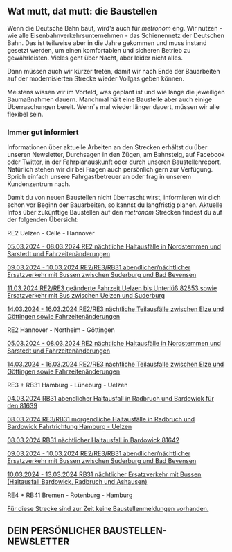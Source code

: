 Wat mutt, dat mutt: die Baustellen
----------

Wenn die Deutsche Bahn baut, wird's auch für *metronom* eng.
Wir nutzen - wie alle Eisenbahnverkehrsunternehmen - das Schienennetz der Deutschen Bahn. Das ist teilweise aber in die Jahre gekommen und muss instand gesetzt werden, um einen komfortablen und sicheren Betrieb zu gewährleisten. Vieles geht über Nacht, aber leider nicht alles.

Dann müssen auch wir kürzer treten, damit wir nach Ende der Bauarbeiten auf der modernisierten Strecke wieder Vollgas geben können.

Meistens wissen wir im Vorfeld, was geplant ist und wie lange die jeweiligen Baumaßnahmen dauern. Manchmal hält eine Baustelle aber auch einige Überraschungen bereit. Wenn´s mal wieder länger dauert, müssen wir alle flexibel sein.

### Immer gut informiert ###

Informationen über aktuelle Arbeiten an den Strecken erhältst du über unseren Newsletter, Durchsagen in den Zügen, am Bahnsteig, auf Facebook oder Twitter, in der Fahrplanauskunft oder durch unseren Baustellenreport. Natürlich stehen wir dir bei Fragen auch persönlich gern zur Verfügung. Sprich einfach unsere Fahrgastbetreuer an oder frag in unserem Kundenzentrum nach.

Damit du von neuen Baustellen nicht überrascht wirst, informieren wir dich schon vor Beginn der Bauarbeiten, so kannst du langfristig planen. Aktuelle Infos über zukünftige Baustellen auf den *metronom* Strecken findest du auf der folgenden Übersicht:

RE2 Uelzen - Celle - Hannover

[05.03.2024 - 08.03.2024 RE2 nächtliche Haltausfälle in Nordstemmen und Sarstedt und Fahrzeitenänderungen](https://www.der-metronom.de/baustellen/re2-naechtliche-haltausfaelle-in-nordstemmen-und-sarstedt-und-fahrzeitenaenderungen/)

[09.03.2024 - 10.03.2024 RE2/RE3/RB31 abendlicher/nächtlicher Ersatzverkehr mit Bussen zwischen Suderburg und Bad Bevensen](https://www.der-metronom.de/baustellen/re2-re3-rb31-abendlicher-naechtlicher-ersatzverkehr-mit-bussen-zwischen-suderburg-und-bad-bevensen/)

[11.03.2024 RE2/RE3 geänderte Fahrzeit Uelzen bis Unterlüß 82853 sowie Ersatzverkehr mit Bus zwischen Uelzen und Suderburg](https://www.der-metronom.de/baustellen/re2-re3-geaenderte-fahrzeit-uelzen-bis-unterluess-82853-sowie-ersatzverkehr-mit-bus-zwischen-uelzen-und-suderburg/)

[14.03.2024 - 16.03.2024 RE2/RE3 nächtliche Teilausfälle zwischen Elze und Göttingen sowie Fahrzeitenänderungen](https://www.der-metronom.de/baustellen/re2-re3/)

RE2 Hannover - Northeim - Göttingen

[05.03.2024 - 08.03.2024 RE2 nächtliche Haltausfälle in Nordstemmen und Sarstedt und Fahrzeitenänderungen](https://www.der-metronom.de/baustellen/re2-naechtliche-haltausfaelle-in-nordstemmen-und-sarstedt-und-fahrzeitenaenderungen/)

[14.03.2024 - 16.03.2024 RE2/RE3 nächtliche Teilausfälle zwischen Elze und Göttingen sowie Fahrzeitenänderungen](https://www.der-metronom.de/baustellen/re2-re3/)

RE3 + RB31 Hamburg - Lüneburg - Uelzen

[04.03.2024 RB31 abendlicher Haltausfall in Radbruch und Bardowick für den 81639](https://www.der-metronom.de/baustellen/rb31-abendlicher-haltausfall-in-radbruch-und-bardowick-fuer-den-81639/)

[08.03.2024 RE3/RB31 morgendliche Haltausfälle in Radbruch und Bardowick Fahrtrichtung Hamburg - Uelzen](https://www.der-metronom.de/baustellen/re3-rb31-morgendliche-haltausfaelle-in-radbruch-und-bardowick-fahrtrichtung-hamburg-uelzen/)

[08.03.2024 RB31 nächtlicher Haltausfall in Bardowick 81642](https://www.der-metronom.de/baustellen/rb31-naechtlicher-haltausfall-in-bardowick-81642/)

[09.03.2024 - 10.03.2024 RE2/RE3/RB31 abendlicher/nächtlicher Ersatzverkehr mit Bussen zwischen Suderburg und Bad Bevensen](https://www.der-metronom.de/baustellen/re2-re3-rb31-abendlicher-naechtlicher-ersatzverkehr-mit-bussen-zwischen-suderburg-und-bad-bevensen/)

[10.03.2024 - 13.03.2024 RB31 nächtlicher Ersatzverkehr mit Bussen (Haltausfall Bardowick, Radbruch und Ashausen)](https://www.der-metronom.de/baustellen/rb31-naechtlicher-ersatzverkehr-mit-bussen-haltausfall-bardowick-radbruch-und-ashausen/)

RE4 + RB41 Bremen - Rotenburg - Hamburg

[Für diese Strecke sind zur Zeit keine Baustellenmeldungen vorhanden.]()

DEIN PERSÖNLICHER BAUSTELLEN-NEWSLETTER
----------
